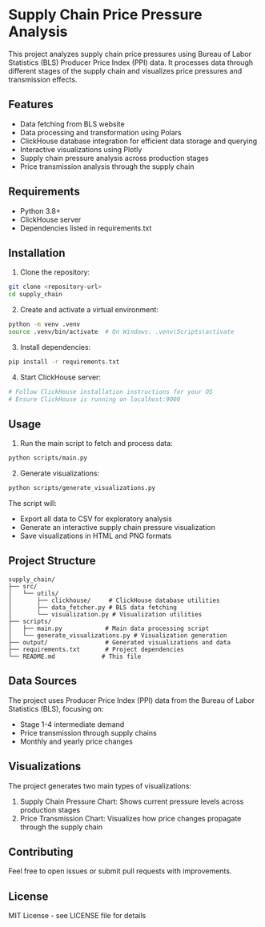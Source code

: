 # Supply Chain Price Pressure Analysis

This project analyzes supply chain price pressures using Bureau of Labor Statistics (BLS) Producer Price Index (PPI) data. It processes data through different stages of the supply chain and visualizes price pressures and transmission effects.

## Features

- Data fetching from BLS website
- Data processing and transformation using Polars
- ClickHouse database integration for efficient data storage and querying
- Interactive visualizations using Plotly
- Supply chain pressure analysis across production stages
- Price transmission analysis through the supply chain

## Requirements

- Python 3.8+
- ClickHouse server
- Dependencies listed in requirements.txt

## Installation

1. Clone the repository:
```bash
git clone <repository-url>
cd supply_chain
```

2. Create and activate a virtual environment:
```bash
python -m venv .venv
source .venv/bin/activate  # On Windows: .venv\Scripts\activate
```

3. Install dependencies:
```bash
pip install -r requirements.txt
```

4. Start ClickHouse server:
```bash
# Follow ClickHouse installation instructions for your OS
# Ensure ClickHouse is running on localhost:9000
```

## Usage

1. Run the main script to fetch and process data:
```bash
python scripts/main.py
```

2. Generate visualizations:
```bash
python scripts/generate_visualizations.py
```

The script will:
- Export all data to CSV for exploratory analysis
- Generate an interactive supply chain pressure visualization
- Save visualizations in HTML and PNG formats

## Project Structure

```
supply_chain/
├── src/
│   └── utils/
│       ├── clickhouse/     # ClickHouse database utilities
│       ├── data_fetcher.py # BLS data fetching
│       └── visualization.py # Visualization utilities
├── scripts/
│   ├── main.py            # Main data processing script
│   └── generate_visualizations.py # Visualization generation
├── output/                # Generated visualizations and data
├── requirements.txt       # Project dependencies
└── README.md             # This file
```

## Data Sources

The project uses Producer Price Index (PPI) data from the Bureau of Labor Statistics (BLS), focusing on:
- Stage 1-4 intermediate demand
- Price transmission through supply chains
- Monthly and yearly price changes

## Visualizations

The project generates two main types of visualizations:
1. Supply Chain Pressure Chart: Shows current pressure levels across production stages
2. Price Transmission Chart: Visualizes how price changes propagate through the supply chain

## Contributing

Feel free to open issues or submit pull requests with improvements.

## License

MIT License - see LICENSE file for details 